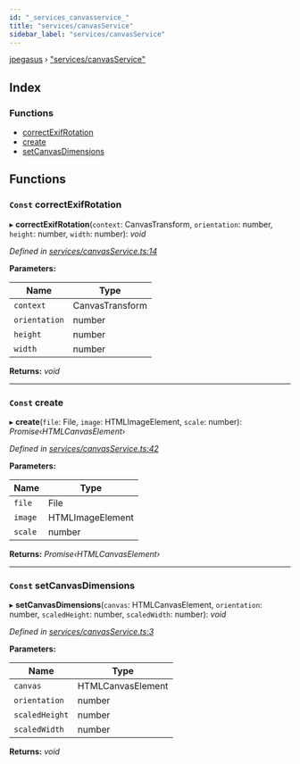 ```yaml
---
id: "_services_canvasservice_"
title: "services/canvasService"
sidebar_label: "services/canvasService"
---
```


[jpegasus](../index.md) › ["services/canvasService"](_services_canvasservice_.md)

## Index

### Functions

* [correctExifRotation](_services_canvasservice_.md#const-correctexifrotation)
* [create](_services_canvasservice_.md#const-create)
* [setCanvasDimensions](_services_canvasservice_.md#const-setcanvasdimensions)

## Functions

### `Const` correctExifRotation

▸ **correctExifRotation**(`context`: CanvasTransform, `orientation`: number, `height`: number, `width`: number): *void*

*Defined in [services/canvasService.ts:14](https://github.com/TonyBrobston/jpegasus/blob/418125c/src/services/canvasService.ts#L14)*

**Parameters:**

Name | Type |
------ | ------ |
`context` | CanvasTransform |
`orientation` | number |
`height` | number |
`width` | number |

**Returns:** *void*

___

### `Const` create

▸ **create**(`file`: File, `image`: HTMLImageElement, `scale`: number): *Promise‹HTMLCanvasElement›*

*Defined in [services/canvasService.ts:42](https://github.com/TonyBrobston/jpegasus/blob/418125c/src/services/canvasService.ts#L42)*

**Parameters:**

Name | Type |
------ | ------ |
`file` | File |
`image` | HTMLImageElement |
`scale` | number |

**Returns:** *Promise‹HTMLCanvasElement›*

___

### `Const` setCanvasDimensions

▸ **setCanvasDimensions**(`canvas`: HTMLCanvasElement, `orientation`: number, `scaledHeight`: number, `scaledWidth`: number): *void*

*Defined in [services/canvasService.ts:3](https://github.com/TonyBrobston/jpegasus/blob/418125c/src/services/canvasService.ts#L3)*

**Parameters:**

Name | Type |
------ | ------ |
`canvas` | HTMLCanvasElement |
`orientation` | number |
`scaledHeight` | number |
`scaledWidth` | number |

**Returns:** *void*
